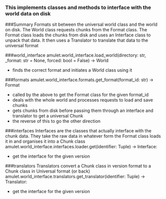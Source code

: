 ### This implements classes and methods to interface with the world data on disk 

###Summary
Formats sit between the universal world class and the world on disk.
The World class requests chunks from the Format class.
The Format class loads the chunks from disk and uses an Interface class to unpack that data.
It then uses a Translator to translate that data to the universal format


###world_interface
amulet.world_interface.load_world(directory: str, _format: str = None, forced: bool = False) -> World
- finds the correct format and initiates a World class using it
    
###formats
amulet.world_interface.formats.get_format(format_id: str) -> Format
- called by the above to get the Format class for the given format_id
- deals with the whole world and processes requests to load and save chunks
- gets chunks from disk before passing them through an interface and translator to get a universal Chunk
- the reverse of this to go the other direction

###interfaces
Interfaces are the classes that actually interface with the chunk data.
They take the raw data in whatever form the Format class loads it in and organises it into a Chunk class
amulet.world_interface.interfaces.loader.get(identifier: Tuple) -> Interface:
- get the interface for the given version

###translators
Translators convert a Chunk class in version format to a Chunk class in Universal format (or back)
amulet.world_interface.translators.get_translator(identifier: Tuple) -> Translator:
- get the interface for the given version
